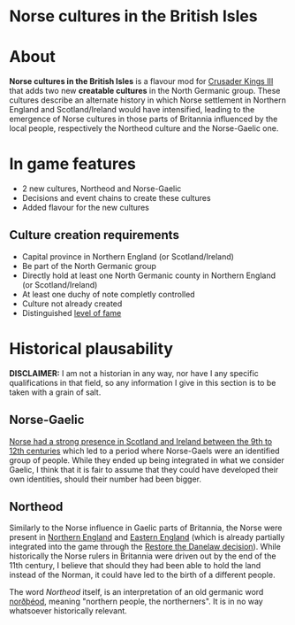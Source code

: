 Norse cultures in the British Isles
===================================

# About

__Norse cultures in the British Isles__ is a flavour mod for [Crusader Kings III](https://www.paradoxplaza.com/crusader-kings-iii/CKCK03GSK0000001-MASTER.html) that adds two new __creatable cultures__ in the North Germanic group. These cultures describe an alternate history in which Norse settlement in Northern England and Scotland/Ireland would have intensified, leading to the emergence of Norse cultures in those parts of Britannia influenced by the local people, respectively the Northeod culture and the Norse-Gaelic one.

# In game features

- 2 new cultures, Northeod and Norse-Gaelic
- Decisions and event chains to create these cultures
- Added flavour for the new cultures

## Culture creation requirements

- Capital province in Northern England (or Scotland/Ireland)
- Be part of the North Germanic group
- Directly hold at least one North Germanic county in Northern England (or Scotland/Ireland)
- At least one duchy of note completly controlled
- Culture not already created
- Distinguished [level of fame](https://ck3.paradoxwikis.com/Resources#Prestige)

# Historical plausability

__DISCLAIMER:__ I am not a historian in any way, nor have I any specific qualifications in that field, so any information I give in this section is to be taken with a grain of salt.

## Norse-Gaelic

[Norse had a strong presence in Scotland and Ireland between the 9th to 12th centuries](https://en.wikipedia.org/wiki/Norse%E2%80%93Gaels) which led to a period where Norse-Gaels were an identified group of people. While they ended up being integrated in what we consider Gaelic, I think that it is fair to assume that they could have developed their own identities, should their number had been bigger.

## Northeod

Similarly to the Norse influence in Gaelic parts of Britannia, the Norse were present in [Northern England](https://en.wikipedia.org/wiki/Scandinavian_York) and [Eastern England](https://en.wikipedia.org/wiki/Danelaw) (which is already partially integrated into the game through the [Restore the Danelaw decision](https://ck3.paradoxwikis.com/Decisions#Restore_the_Danelaw)). While historically the Norse rulers in Britannia were driven out by the end of the 11th century, I believe that should they had been able to hold the land instead of the Norman, it could have led to the birth of a different people.

The word _Northeod_ itself, is an interpretation of an old germanic word [norðþéod](https://germanic.ge/en/ang/word/nor%C3%BE-%C3%BE%C3%A9od/), meaning "northern people, the northerners". It is in no way whatsoever historically relevant.